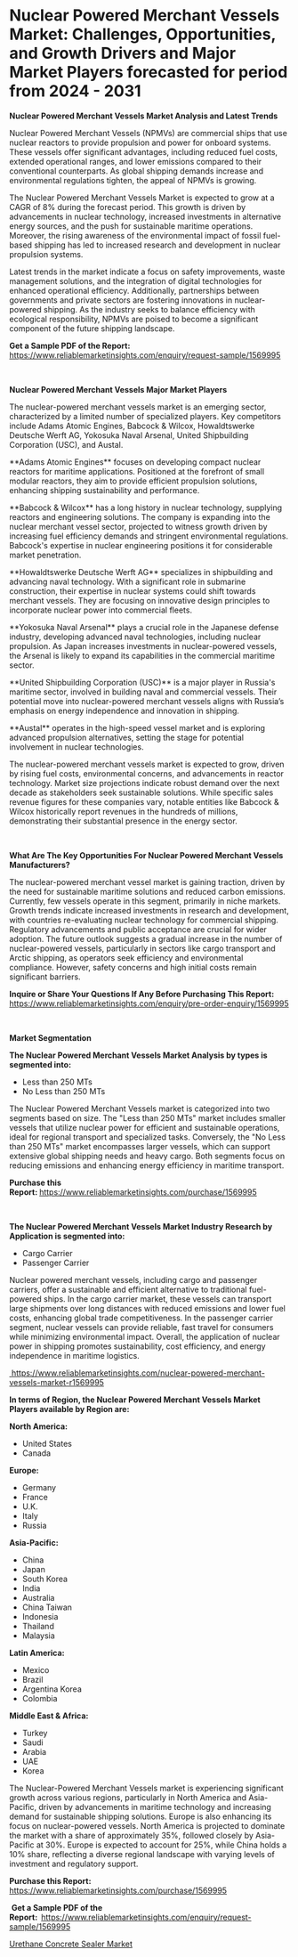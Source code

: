 <p><h1>Nuclear Powered Merchant Vessels Market: Challenges, Opportunities, and Growth Drivers and Major Market Players forecasted for period from 2024 - 2031</h1></p><p><strong>Nuclear Powered Merchant Vessels Market Analysis and Latest Trends</strong></p>
<p><p>Nuclear Powered Merchant Vessels (NPMVs) are commercial ships that use nuclear reactors to provide propulsion and power for onboard systems. These vessels offer significant advantages, including reduced fuel costs, extended operational ranges, and lower emissions compared to their conventional counterparts. As global shipping demands increase and environmental regulations tighten, the appeal of NPMVs is growing.</p><p>The Nuclear Powered Merchant Vessels Market is expected to grow at a CAGR of 8% during the forecast period. This growth is driven by advancements in nuclear technology, increased investments in alternative energy sources, and the push for sustainable maritime operations. Moreover, the rising awareness of the environmental impact of fossil fuel-based shipping has led to increased research and development in nuclear propulsion systems.</p><p>Latest trends in the market indicate a focus on safety improvements, waste management solutions, and the integration of digital technologies for enhanced operational efficiency. Additionally, partnerships between governments and private sectors are fostering innovations in nuclear-powered shipping. As the industry seeks to balance efficiency with ecological responsibility, NPMVs are poised to become a significant component of the future shipping landscape.</p></p>
<p><strong>Get a Sample PDF of the Report:&nbsp;</strong> <a href="https://www.reliablemarketinsights.com/enquiry/request-sample/1569995?utm_campaign=2010&utm_medium=2&utm_source=Github&utm_content=ia&utm_term=29122024&utm_id=nuclear-powered-merchant-vessels">https://www.reliablemarketinsights.com/enquiry/request-sample/1569995</a></p>
<p>&nbsp;</p>
<p><strong>Nuclear Powered Merchant Vessels Major Market Players</strong></p>
<p><p>The nuclear-powered merchant vessels market is an emerging sector, characterized by a limited number of specialized players. Key competitors include Adams Atomic Engines, Babcock & Wilcox, Howaldtswerke Deutsche Werft AG, Yokosuka Naval Arsenal, United Shipbuilding Corporation (USC), and Austal.</p><p>**Adams Atomic Engines** focuses on developing compact nuclear reactors for maritime applications. Positioned at the forefront of small modular reactors, they aim to provide efficient propulsion solutions, enhancing shipping sustainability and performance.</p><p>**Babcock & Wilcox** has a long history in nuclear technology, supplying reactors and engineering solutions. The company is expanding into the nuclear merchant vessel sector, projected to witness growth driven by increasing fuel efficiency demands and stringent environmental regulations. Babcock's expertise in nuclear engineering positions it for considerable market penetration.</p><p>**Howaldtswerke Deutsche Werft AG** specializes in shipbuilding and advancing naval technology. With a significant role in submarine construction, their expertise in nuclear systems could shift towards merchant vessels. They are focusing on innovative design principles to incorporate nuclear power into commercial fleets.</p><p>**Yokosuka Naval Arsenal** plays a crucial role in the Japanese defense industry, developing advanced naval technologies, including nuclear propulsion. As Japan increases investments in nuclear-powered vessels, the Arsenal is likely to expand its capabilities in the commercial maritime sector.</p><p>**United Shipbuilding Corporation (USC)** is a major player in Russia's maritime sector, involved in building naval and commercial vessels. Their potential move into nuclear-powered merchant vessels aligns with Russia’s emphasis on energy independence and innovation in shipping.</p><p>**Austal** operates in the high-speed vessel market and is exploring advanced propulsion alternatives, setting the stage for potential involvement in nuclear technologies.</p><p>The nuclear-powered merchant vessels market is expected to grow, driven by rising fuel costs, environmental concerns, and advancements in reactor technology. Market size projections indicate robust demand over the next decade as stakeholders seek sustainable solutions. While specific sales revenue figures for these companies vary, notable entities like Babcock & Wilcox historically report revenues in the hundreds of millions, demonstrating their substantial presence in the energy sector.</p></p>
<p>&nbsp;</p>
<p><strong>What Are The Key Opportunities For Nuclear Powered Merchant Vessels Manufacturers?</strong></p>
<p><p>The nuclear-powered merchant vessel market is gaining traction, driven by the need for sustainable maritime solutions and reduced carbon emissions. Currently, few vessels operate in this segment, primarily in niche markets. Growth trends indicate increased investments in research and development, with countries re-evaluating nuclear technology for commercial shipping. Regulatory advancements and public acceptance are crucial for wider adoption. The future outlook suggests a gradual increase in the number of nuclear-powered vessels, particularly in sectors like cargo transport and Arctic shipping, as operators seek efficiency and environmental compliance. However, safety concerns and high initial costs remain significant barriers.</p></p>
<p><strong>Inquire or Share Your Questions If Any Before Purchasing This Report:</strong> <a href="https://www.reliablemarketinsights.com/enquiry/pre-order-enquiry/1569995?utm_campaign=2010&utm_medium=2&utm_source=Github&utm_content=ia&utm_term=29122024&utm_id=nuclear-powered-merchant-vessels">https://www.reliablemarketinsights.com/enquiry/pre-order-enquiry/1569995</a></p>
<p>&nbsp;</p>
<p><strong>Market Segmentation</strong></p>
<p><strong>The Nuclear Powered Merchant Vessels Market Analysis by types is segmented into:</strong></p>
<p><ul><li>Less than 250 MTs</li><li>No Less than 250 MTs</li></ul></p>
<p><p>The Nuclear Powered Merchant Vessels market is categorized into two segments based on size. The "Less than 250 MTs" market includes smaller vessels that utilize nuclear power for efficient and sustainable operations, ideal for regional transport and specialized tasks. Conversely, the "No Less than 250 MTs" market encompasses larger vessels, which can support extensive global shipping needs and heavy cargo. Both segments focus on reducing emissions and enhancing energy efficiency in maritime transport.</p></p>
<p><strong>Purchase this Report:&nbsp;</strong><a href="https://www.reliablemarketinsights.com/purchase/1569995?utm_campaign=2010&utm_medium=2&utm_source=Github&utm_content=ia&utm_term=29122024&utm_id=nuclear-powered-merchant-vessels">https://www.reliablemarketinsights.com/purchase/1569995</a></p>
<p>&nbsp;</p>
<p><strong>The Nuclear Powered Merchant Vessels Market Industry Research by Application is segmented into:</strong></p>
<p><ul><li>Cargo Carrier</li><li>Passenger Carrier</li></ul></p>
<p><p>Nuclear powered merchant vessels, including cargo and passenger carriers, offer a sustainable and efficient alternative to traditional fuel-powered ships. In the cargo carrier market, these vessels can transport large shipments over long distances with reduced emissions and lower fuel costs, enhancing global trade competitiveness. In the passenger carrier segment, nuclear vessels can provide reliable, fast travel for consumers while minimizing environmental impact. Overall, the application of nuclear power in shipping promotes sustainability, cost efficiency, and energy independence in maritime logistics.</p></p>
<p><a href="https://www.reliablemarketinsights.com/nuclear-powered-merchant-vessels-market-r1569995?utm_campaign=2010&utm_medium=2&utm_source=Github&utm_content=ia&utm_term=29122024&utm_id=nuclear-powered-merchant-vessels">&nbsp;https://www.reliablemarketinsights.com/nuclear-powered-merchant-vessels-market-r1569995</a></p>
<p><strong>In terms of Region, the Nuclear Powered Merchant Vessels Market Players available by Region are:</strong></p>
<p>
    <p> <strong> North America: </strong>
        <ul>
            <li>United States</li>
            <li>Canada</li>
        </ul>
        </p> 
    <p> <strong> Europe: </strong>
        <ul>
            <li>Germany</li>
            <li>France</li>
            <li>U.K.</li>
            <li>Italy</li>
            <li>Russia</li>
        </ul>
        </p> 
    <p> <strong> Asia-Pacific: </strong>
        <ul>
            <li>China</li>
            <li>Japan</li>
            <li>South Korea</li>
            <li>India</li>
            <li>Australia</li>
            <li>China Taiwan</li>
            <li>Indonesia</li>
            <li>Thailand</li>
            <li>Malaysia</li>
        </ul>
        </p> 
    <p> <strong> Latin America: </strong>
        <ul>
            <li>Mexico</li>
            <li>Brazil</li>
            <li>Argentina Korea</li>
            <li>Colombia</li>
        </ul>
        </p> 
    <p> <strong> Middle East & Africa: </strong>
        <ul>
            <li>Turkey</li>
            <li>Saudi</li>
            <li>Arabia</li>
            <li>UAE</li>
            <li>Korea</li>
        </ul>
    </p>
    </p>
<p><p>The Nuclear-Powered Merchant Vessels market is experiencing significant growth across various regions, particularly in North America and Asia-Pacific, driven by advancements in maritime technology and increasing demand for sustainable shipping solutions. Europe is also enhancing its focus on nuclear-powered vessels. North America is projected to dominate the market with a share of approximately 35%, followed closely by Asia-Pacific at 30%. Europe is expected to account for 25%, while China holds a 10% share, reflecting a diverse regional landscape with varying levels of investment and regulatory support.</p></p>
<p><strong>Purchase this Report: </strong><a href="https://www.reliablemarketinsights.com/purchase/1569995?utm_campaign=2010&utm_medium=2&utm_source=Github&utm_content=ia&utm_term=29122024&utm_id=nuclear-powered-merchant-vessels">https://www.reliablemarketinsights.com/purchase/1569995</a></p>
<p>&nbsp;<strong>Get a Sample PDF of the Report:&nbsp;&nbsp;</strong><a href="https://www.reliablemarketinsights.com/enquiry/request-sample/1569995?utm_campaign=2010&utm_medium=2&utm_source=Github&utm_content=ia&utm_term=29122024&utm_id=nuclear-powered-merchant-vessels">https://www.reliablemarketinsights.com/enquiry/request-sample/1569995</a></p>
<p><strong></strong></p>
<p><p><a href="https://github.com/mahnoor2003/Market-Research-Report-List-6/blob/main/urethane-concrete-sealer-market.md?utm_campaign=2010&utm_medium=2&utm_source=Github&utm_content=ia&utm_term=29122024&utm_id=nuclear-powered-merchant-vessels">Urethane Concrete Sealer Market</a></p></p>